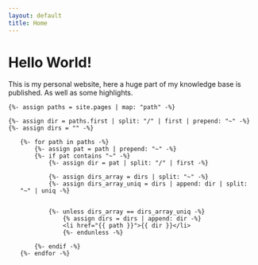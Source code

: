 ```yaml
---
layout: default
title: Home
---
```

# Hello World!

This is my personal website, here a huge part of my knowledge base is published. As well as some highlights.


	{%- assign paths = site.pages | map: "path" -%}

	{%- assign dir = paths.first | split: "/" | first | prepend: "~" -%}
	{%- assign dirs = "" -%}

<ul>
	
	{%- for path in paths -%}
		{%- assign pat = path | prepend: "~" -%}
		{%- if pat contains "~" -%}
 			{%- assign dir = pat | split: "/" | first -%}

			{%- assign dirs_array = dirs | split: "~" -%}
  			{%- assign dirs_array_uniq = dirs | append: dir | split: "~" | uniq -%}

		
 			{%- unless dirs_array == dirs_array_uniq -%}
	 			{% assign dirs = dirs | append: dir -%}
				<li href="{{ path }}">{{ dir }}</li>
    			{%- endunless -%}
		
 		{%- endif -%}
	{%- endfor -%}
</ul>
